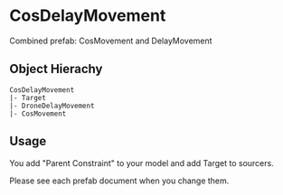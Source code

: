 # CosDelayMovement
Combined prefab: CosMovement and DelayMovement

## Object Hierachy

```
CosDelayMovement
|- Target
|- DroneDelayMovement
|- CosMovement
```

## Usage
You add "Parent Constraint" to your model and add Target to sourcers.

Please see each prefab document when you change them.